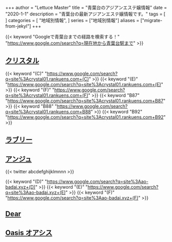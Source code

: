 +++
author = "Lettuce Master"
title = "青葉台のアジアンエステ嬢情報"
date = "2020-1-1"
description = "青葉台の最新アジアンエステ嬢情報です。"
tags = [
]
categories = [
    "地域別情報",
]
series = ["地域別情報"]
aliases = ["migrate-from-jekyl"]
+++

{{< keyword "Googleで青葉台までの経路を検索する！" "https://www.google.com/search?q=現在地から青葉台駅まで" >}}

## [クリスタル](http://crystal01.rankuens.com/)
{{< keyword "(C)" "https://www.google.com/search?q=site%3Acrystal01.rankuens.com+(C)" >}} {{< keyword "(E)" "https://www.google.com/search?q=site%3Acrystal01.rankuens.com+(E)" >}} {{< keyword "(F)" "https://www.google.com/search?q=site%3Acrystal01.rankuens.com+(F)" >}} {{< keyword "B87" "https://www.google.com/search?q=site%3Acrystal01.rankuens.com+B87" >}} {{< keyword "B88" "https://www.google.com/search?q=site%3Acrystal01.rankuens.com+B88" >}} {{< keyword "B92" "https://www.google.com/search?q=site%3Acrystal01.rankuens.com+B92" >}} 

## [ラブリー](http://www.olth8.xyz/)


## [アンジュ](https://ao-badai.xyz/)


{{< twitter abcdefghijklmnnn >}}

{{< keyword "(D)" "https://www.google.com/search?q=site%3Aao-badai.xyz+(D)" >}} {{< keyword "(E)" "https://www.google.com/search?q=site%3Aao-badai.xyz+(E)" >}} {{< keyword "(F)" "https://www.google.com/search?q=site%3Aao-badai.xyz+(F)" >}} 

## [Dear](http://hfmn4.xyz/)


## [Oasis オアシス](http://est-room.com/)


